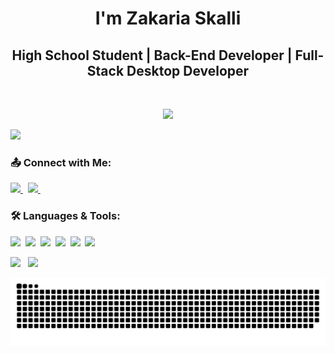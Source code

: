 <h1 align="center">I'm Zakaria Skalli</h1> 

<h2 align="center">High School Student | Back-End Developer | Full-Stack Desktop Developer</h2>
<br>

<p align="center">
  <a href="https://www.google.com/search?q=zakaria+skalli"> <!-- Google Me -->
    <img src="https://readme-typing-svg.herokuapp.com/?lines=High%20School%20Student;Junior%20Back-End%20Developer;Passionate%20About%20Problem%20Solving&font=Bold%20Code&center=true&color=30F050&pause=2000">
  </a>
</p>


<p align="left">
  <img src="https://komarev.com/ghpvc/?username=zakariaskalli&style=flat&color=4010B0" height="43"/> <!-- Profile Views -->
</p>

<h3 align="left">📤 Connect with Me:</h3>
<p align="left">
  <a href="https://www.linkedin.com/in/zakaria-sakalli-housaini-1a782b289"> <!-- LinkedIn Profile -->
    <img src="https://raw.githubusercontent.com/rahuldkjain/github-profile-readme-generator/master/src/images/icons/Social/linked-in-alt.svg" height="45"/>
  </a>&nbsp;
  <a href="mailto:zakariaskalli90@gmail.com"> <!-- Gmail -->
    <img src="https://github.com/user-attachments/assets/1a97a051-cc24-4738-a7a2-3f53365a9e93" height="35"/>
  </a>&nbsp;
</p>

<h3 align="left">🛠️ Languages & Tools:</h3>
<p align="left">
  <!-- C++ -->
  <img src="https://go-skill-icons.vercel.app/api/icons?i=cpp" height="45"/>&nbsp;
  <!-- C# -->
  <img src="https://go-skill-icons.vercel.app/api/icons?i=cs" height="45"/>&nbsp;
  <!-- .NET -->
  <img src="https://go-skill-icons.vercel.app/api/icons?i=dotnet" height="45"/>&nbsp;
  <!-- SQL Server -->
  <img src="https://go-skill-icons.vercel.app/api/icons?i=sqlserver" height="45"/>&nbsp;
  <!-- Git -->
  <img src="https://go-skill-icons.vercel.app/api/icons?i=git" height="45"/>&nbsp;
  <!-- GitHub -->
  <img src="https://go-skill-icons.vercel.app/api/icons?i=github" height="45"/>&nbsp;
</p>


<p align="left">
  <img src="https://github-readme-stats.vercel.app/api/top-langs?username=zakariaskalli&layout=compact&langs_count=6&theme=highcontrast" height="120"/> &nbsp; <!-- Most Used Languages -->
  <img src="https://streak-stats.demolab.com/?user=zakariaskalli&theme=highcontrast" height="120"/> <!-- GitHub Streak -->
</p>

<p align="left">
  <img src="https://raw.githubusercontent.com/platane/snk/output/github-contribution-grid-snake-dark.svg"> <!-- Snake -->
</p>

